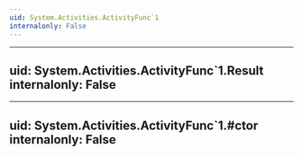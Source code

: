 ```yaml
---
uid: System.Activities.ActivityFunc`1
internalonly: False
---
```


---
uid: System.Activities.ActivityFunc`1.Result
internalonly: False
---

---
uid: System.Activities.ActivityFunc`1.#ctor
internalonly: False
---
